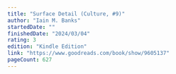 ```yaml
---
title: "Surface Detail (Culture, #9)"
author: "Iain M. Banks"
startedDate: ""
finishedDate: "2024/03/04"
rating: 3
edition: "Kindle Edition"
link: "https://www.goodreads.com/book/show/9605137"
pageCount: 627
---
```



